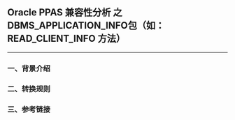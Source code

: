 ## Oracle PPAS 兼容性分析 之  DBMS_APPLICATION_INFO包（如：READ_CLIENT_INFO 方法）
---

### 一、背景介绍

### 二、转换规则

### 三、参考链接
